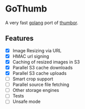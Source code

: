 # GoThumb

A very fast [golang](http://golang.org/) port of [thumbor](https://github.com/thumbor/thumbor).

## Features

- [x] Image Resizing via URL
- [x] HMAC url signing
- [x] Caching of resized images in S3
- [x] Parallel S3 cache downloads
- [x] Parallel S3 cache uploads
- [ ] Smart crop support
- [ ] Parallel source file fetching
- [ ] Other storage engines
- [ ] Tests
- [ ] Unsafe mode
